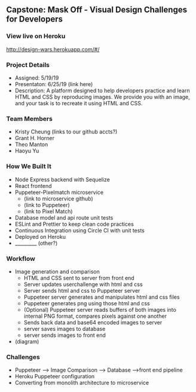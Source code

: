 ## Capstone: Mask Off - Visual Design Challenges for Developers

### View live on Heroku

http://design-wars.herokuapp.com/#/

### Project Details

- Assigned: 5/19/19
- Presentaton: 6/25/19   (link here)
- Description: A platform designed to help developers practice and learn HTML and CSS by reproducing images.
We provide you with an image, and your task is to recreate it using HTML and CSS.

### Team Members 
- Kristy Cheung (links to our github accts?)
- Grant H. Horner
- Theo Manton
- Haoyu Yu

### How We Built It
- Node Express backend with Sequelize
- React frontend
- Puppeteer-Pixelmatch microservice 
  - (link to microservice github)
  - (link to Puppeteer)
  - (link to Pixel Match)
- Database model and api route unit tests
- ESLint and Prettier to keep clean code practices
- Continuous Integration using Circle CI with unit tests
- Deployed on Heroku
- _________ (other?)

### Workflow
- Image generation and comparison
  - HTML and CSS sent to server from front end
  - Server updates userchallenge with html and css
  - Server sends html and css to Puppeteer server
  - Puppeteer server generates and manipulates html and css files
  - Puppeteer generates png using those html and css
  - (Optional) Puppeteer server reads buffers of both images into internal PNG format, compares pixels against one another
  - Sends back data and base64 encoded images to server
  - server saves images to database
  - server sends images to front end
- (diagram)

### Challenges
- Puppeteer —> Image Comparison —> Database —>front end pipeline
- Heroku Puppeteer configuration
- Converting from monolith architecture to microservice
